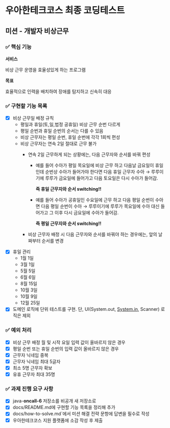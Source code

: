 # 우아한테크코스 최종 코딩테스트

## 미션 - 개발자 비상근무

### ✅ 핵심 기능

**서비스**

비상 근무 운영을 효율성있게 하는 프로그램

**목표**

효율적으로 인력을 배치하여 장애를 탐지하고 신속히 대응

### ✅ 구현할 기능 목록

- [X]  비상 근무일 배정 규칙
    - 평일과 휴일(토,일,법정 공휴일) 비상 근무 순번 다르게
    - 평일 순번과 휴일 순번의 순서는 다를 수 있음
    - 비상 근무자는 평일 순번, 휴일 순번에 각각 1회씩 편성
    - 비상 근무자는 연속 2일 절대로 근무 불가
        - 연속 2일 근무하게 되는 상황에는, 다음 근무자와 순서를 바꿔 편성
            - 예를 들어 수아가 평일 목요일에 비상 근무 하고 다음날 금요일이 휴일인데 순번상 수아가 들어가야 한다면 다음 휴일 근무자 수아 → 루루이기에 루루가 금요일에 들어가고 다음 토요일은 다시 수아가 들어감.

              **즉 휴일 근무자와 순서 switching!!**

            - 예를 들어 수아가 공휴일인 수요일에 근무 하고 다음 평일 순번이 수아면 다음 평일 순번이 수아 → 루루이기에 루루가 목요일에 수아 대신 들어가고 그 이후 다시 금요일에 수아가 들어감.

              **즉 평일 근무자와 순서 switching!!**

        - 비상 근무자 배정 시 다음 근무자와 순서를 바꿔야 하는 경우에는, 앞의 날짜부터 순서를 변경
- [X]  휴일  관리
    - 1월 1일
    - 3월 1일
    - 5월 5일
    - 6월 6일
    - 8월 15일
    - 10월 3일
    - 10월 9일
    - 12월 25일
- [X]  도메인 로직에 단위 테스트를 구현. 단, UI(System.out, [System.in](http://system.in/), Scanner) 로직은 제외

### ✅ 예외 처리

- [X]  비상 근무 배정 월 및 시작 요일 입력 값이 올바르지 않은 경우
- [X]  평일 순번 또는 휴일 순번의 입력 값이 올바르지 않은 경우
- [X]  근무자 닉네임 중복
- [X]  근무자 닉네임 최대 5글자
- [X]  최소 5명 근무자 확보
- [x]  유휴 근무자 최대 35명

### ✅ 과제 진행 요구 사항

- [X]  java-**oncall-6** 저장소를 비공개 새 저장소로
- [X]  docs/README.md에 구현할 기능 목록을 정리해 추가
- [X]  docs/how-to-solve.md`에서 미션 해결 전략 문항에 답변을 필수로 작성
- [X]  우아한테크코스 지원 플랫폼에 소감 작성 후 제출